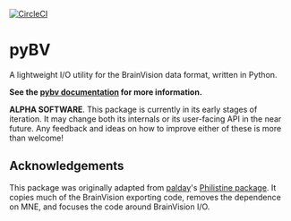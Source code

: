 [![CircleCI](https://circleci.com/gh/bids-standard/pybv.svg?style=svg)](https://circleci.com/gh/bids-standard/pybv)

# pyBV

A lightweight I/O utility for the BrainVision data format, written in Python.

**See the [pybv documentation](https://pybv.readthedocs.io) for more
information.**

**ALPHA SOFTWARE**. This package is currently in its early stages of iteration.
It may change both its internals or its user-facing API in the near future. Any
feedback and ideas on how to improve either of these is more than welcome!

## Acknowledgements

This package was originally adapted from
[palday](https://palday.bitbucket.io/)'s
[Philistine package](https://gitlab.com/palday/philistine). It copies much of
the BrainVision exporting code, removes the dependence on MNE, and focuses the
code around BrainVision I/O.
